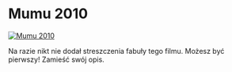 Mumu 2010 
=============
[![Mumu 2010 ](http://vidos.pl/images/player.gif)](http://vidos.pl/mumu-2010)

 Na razie nikt nie dodał streszczenia fabuły tego filmu. Możesz być pierwszy! Zamieść swój opis.
